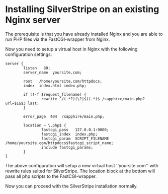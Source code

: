 # Installing SilverStripe on an existing Nginx server

The prerequisite is that you have already installed Nginx and you are able to run PHP files via the FastCGI-wrapper from
Nginx.

Now you need to setup a virtual host in Nginx with the following configuration settings:

	
	server {
	        listen   80;
	        server_name  yoursite.com;
	
	        root   /home/yoursite.com/httpdocs;
	        index  index.html index.php;
	
	        if (!-f $request_filename) {
	                rewrite ^/(.*?)(\?|$)(.*)$ /sapphire/main.php?url=$1&$3 last;
	        }
	
	        error_page  404  /sapphire/main.php;
	
	        location ~ \.php$ {
	                fastcgi_pass   127.0.0.1:9000;
	                fastcgi_index  index.php;
	                fastcgi_param  SCRIPT_FILENAME  /home/yoursite.com/httpdocs$fastcgi_script_name;
	                include fastcgi_params;
	        }
	}


The above configuration will setup a new virtual host ''yoursite.com'' with rewrite rules suited for SilverStripe. The
location block at the bottom will pass all php scripts to the FastCGI-wrapper.

Now you can proceed with the SilverStripe installation normally.
